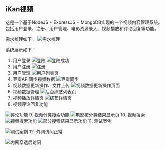 ## iKan视频
这是一个基于NodeJS + ExpressJS + MongoDB实现的一个视频内容管理系统。包括用户登录、注册、用户管理、电影资源录入、视频播放和评论回复等功能。

需求梳理如下：
![需求梳理](/public/image/results/需求梳理.png)

系统展示如下：
1. 用户登录
![登陆](/public/image/results/iKan登陆.png)
![登陆成功](/public/image/results/iKan登录成功.png)
2. 用户注册
![注册](/public/image/results/iKan注册.png)
3. 用户管理
![用户列表页](/public/image/results/iKan用户列表页.png)
4. 豆瓣API同步视频数据
![豆瓣同步](/public/image/results/iKan豆瓣同步.png)
5. 视频数据更新操作、文件上传
![视频数据更新操作页面](/public/image/results/视频数据更新操作页面.png)
6. 视频数据管理
![后台综艺列表页](/public/image/results/iKan后台综艺列表页.png)
7. 视频播放详情页
![综艺详情页](/public/image/results/iKan综艺详情页.png)
8. 视频评论回复功能

![评论功能](/public/image/results/iKan评论功能.png)
9. 视频分类搜索功能
![电影按分类结果显示页](/public/image/results/iKan电影按分类结果显示页.png)
10. 视频搜索
![视频搜索功能](/public/image/results/iKan首页视频搜索功能.png)
![部分搜索结果显示功能](/public/image/results/iKan部分搜索结果显示页面.png)
11. 测试案例

![测试案例](/public/image/results/grunt测试案例.png)
12. 外网访问正常

![内网穿透后访问](/public/image/results/内网穿透后访问.png)
